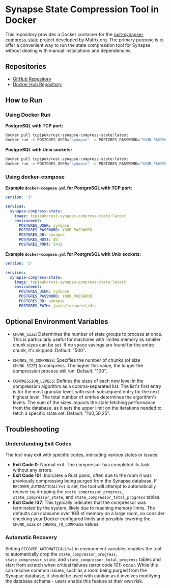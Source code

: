 # Synapse State Compression Tool in Docker

This repository provides a Docker container for the [rust-synapse-compress-state](https://github.com/matrix-org/rust-synapse-compress-state) project developed by Matrix.org. The primary purpose is to offer a convenient way to run the state compression tool for Synapse without dealing with manual installations and dependencies.

## Repositories

- [GitHub Repository](https://github.com/tcpipuk/rust-synapse-compress-state-docker)
- [Docker Hub Repository](https://hub.docker.com/r/tcpipuk/rust-synapse-compress-state)

## How to Run

### Using Docker Run

**PostgreSQL with TCP port:**

```bash
docker pull tcpipuk/rust-synapse-compress-state:latest
docker run -e POSTGRES_USER="synapse" -e POSTGRES_PASSWORD="YOUR_PASSWORD" -e POSTGRES_DB="synapse" -e POSTGRES_HOST="db" -e POSTGRES_PORT="5432" tcpipuk/rust-synapse-compress-state:latest
```

**PostgreSQL with Unix sockets:**

```bash
docker pull tcpipuk/rust-synapse-compress-state:latest
docker run -e POSTGRES_USER="synapse" -e POSTGRES_PASSWORD="YOUR_PASSWORD" -e POSTGRES_DB="db" -e POSTGRES_PATH="/path/to/socket/dir" tcpipuk/rust-synapse-compress-state:latest
```

### Using docker-compose

**Example `docker-compose.yml` for PostgreSQL with TCP port:**

```yaml
version: '3'

services:
  synapse-compress-state:
    image: tcpipuk/rust-synapse-compress-state:latest
    environment:
      POSTGRES_USER: synapse
      POSTGRES_PASSWORD: YOUR_PASSWORD
      POSTGRES_DB: synapse
      POSTGRES_HOST: db
      POSTGRES_PORT: 5432
```

**Example `docker-compose.yml` for PostgreSQL with Unix sockets:**

```yaml
version: '3'

services:
  synapse-compress-state:
    image: tcpipuk/rust-synapse-compress-state:latest
    environment:
      POSTGRES_USER: synapse
      POSTGRES_PASSWORD: YOUR_PASSWORD
      POSTGRES_DB: synapse
      POSTGRES_PATH: /path/to/socket/dir
```

## Optional Environment Variables

- `CHUNK_SIZE`: Determines the number of state groups to process at once. This is particularly useful for machines with limited memory as smaller chunk sizes can be set. If no space savings are found for the entire chunk, it's skipped. Default: "500".

- `CHUNKS_TO_COMPRESS`: Specifies the number of chunks (of size `CHUNK_SIZE`) to compress. The higher this value, the longer the compression process will run. Default: "100".

- `COMPRESSION_LEVELS`: Defines the sizes of each new level in the compression algorithm as a comma-separated list. The list's first entry is for the most granular level, with each subsequent entry for the next highest level. The total number of entries determines the algorithm's levels. The sum of the sizes impacts the state fetching performance from the database, as it sets the upper limit on the iterations needed to fetch a specific state set. Default: "100,50,25".

## Troubleshooting

### Understanding Exit Codes

The tool may exit with specific codes, indicating various states or issues:

- **Exit Code 0**: Normal exit. The compressor has completed its task without any errors.
- **Exit Code 101**: Indicates a Rust panic, often due to the room it was previously compressing being purged from the Synapse database. If `RECOVER_AUTOMATICALLY=1` is set, the tool will attempt to automatically recover by dropping the `state_compressor_progress`, `state_compressor_state`, and `state_compressor_total_progress` tables.
- **Exit Code 137**: This typically indicates that the compressor was terminated by the system, likely due to reaching memory limits. The defaults can consume over 1GB of memory on a large room, so consider checking your Docker configured limits and possibly lowering the `CHUNK_SIZE` or `CHUNKS_TO_COMPRESS` values.

### Automatic Recovery

Setting `RECOVER_AUTOMATICALLY=1` in environment variables enables the tool to automatically drop the `state_compressor_progress`, `state_compressor_state`, and `state_compressor_total_progress` tables and start from scratch when critical failures (error code 101) occur. While this can resolve common issues, such as a room being purged from the Synapse database, it should be used with caution as it involves modifying the database schema - users enable this feature at their own risk.
